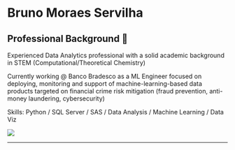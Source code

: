 # Bruno Moraes Servilha


## Professional Background 🏢

Experienced Data Analytics professional with a solid academic background in STEM (Computational/Theoretical Chemistry)

Currently working @ Banco Bradesco as a ML Engineer focused on deploying, monitoring and support of machine-learning-based data products targeted on financial crime  risk mitigation  (fraud prevention, anti-money laundering, cybersecurity)

Skills: Python / SQL Server / SAS / Data Analysis / Machine Learning / Data Viz
  
<div> 
  <a href="https://www.linkedin.com/in/bmservilha/" target="_blank"><img src="https://img.shields.io/badge/-LinkedIn-%230077B5?style=for-the-badge&logo=linkedin&logoColor=white" target="_blank"></a> 
</div>

----



<!---
bmservilha/bmservilha is a ✨ special ✨ repository because its `README.md` (this file) appears on your GitHub profile.
You can click the Preview link to take a look at your changes.
--->
